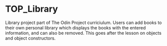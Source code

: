 # TOP_Library

Library project part of The Odin Project curriciulum. Users can add books to their own personal library which displays the books with the entered information, and can also be removed. This goes after the lesson on objects and object constructors.
